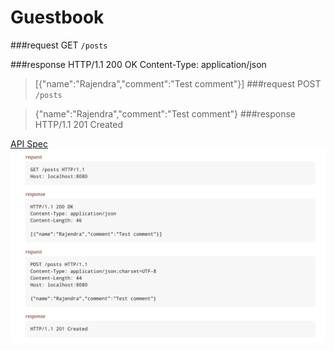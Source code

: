 # Guestbook

###request
GET `/posts` 

###response
HTTP/1.1 200 OK
Content-Type: application/json

>[{"name":"Rajendra","comment":"Test comment"}]
###request
POST `/posts `

>{"name":"Rajendra","comment":"Test comment"}
###response
>HTTP/1.1 201 Created



[API Spec](./build/asciidoc/html5/index.html)
![APISPEC ](./src/docs/api_spec.png)